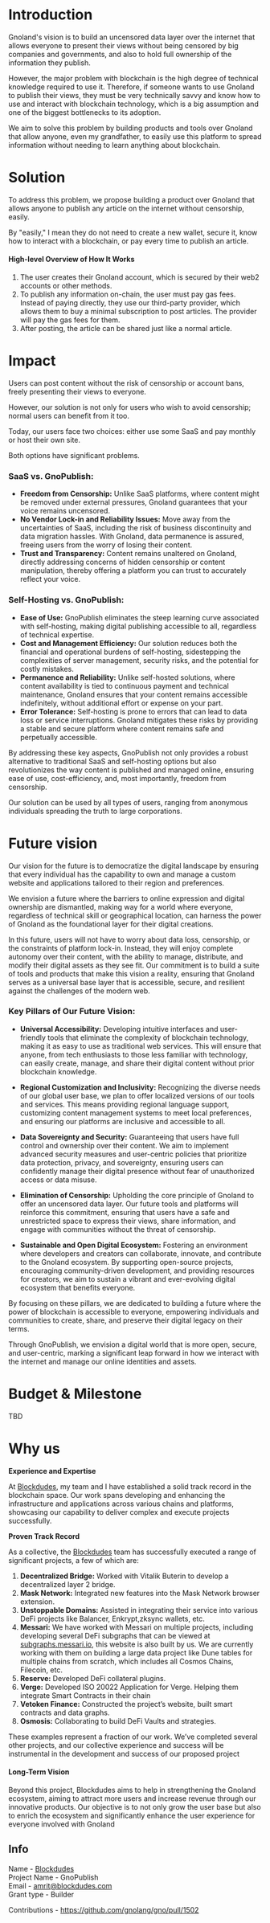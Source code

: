 # Introduction

Gnoland's vision is to build an uncensored data layer over the internet that allows everyone to present their views without being censored by big companies and governments, and also to hold full ownership of the information they publish.

However, the major problem with blockchain is the high degree of technical knowledge required to use it. Therefore, if someone wants to use Gnoland to publish their views, they must be very technically savvy and know how to use and interact with blockchain technology, which is a big assumption and one of the biggest bottlenecks to its adoption.

We aim to solve this problem by building products and tools over Gnoland that allow anyone, even my grandfather, to easily use this platform to spread information without needing to learn anything about blockchain.


# Solution 

To address this problem, we propose building a product over Gnoland that allows anyone to publish any article on the internet without censorship, easily.

By "easily," I mean they do not need to create a new wallet, secure it, know how to interact with a blockchain, or pay every time to publish an article.

#### High-level Overview of How It Works

1. The user creates their Gnoland account, which is secured by their web2 accounts or other methods.
2. To publish any information on-chain, the user must pay gas fees. Instead of paying directly, they use our third-party provider, which allows them to buy a minimal subscription to post articles. The provider will pay the gas fees for them.
3. After posting, the article can be shared just like a normal article.

# Impact

Users can post content without the risk of censorship or account bans, freely presenting their views to everyone.

However, our solution is not only for users who wish to avoid censorship; normal users can benefit from it too.

Today, our users face two choices: either use some SaaS and pay monthly or host their own site.

Both options have significant problems.

### SaaS vs. GnoPublish:

- **Freedom from Censorship:** Unlike SaaS platforms, where content might be removed under external pressures, Gnoland guarantees that your voice remains uncensored.
- **No Vendor Lock-in and Reliability Issues:** Move away from the uncertainties of SaaS, including the risk of business discontinuity and data migration hassles. With Gnoland, data permanence is assured, freeing users from the worry of losing their content.
- **Trust and Transparency:** Content remains unaltered on Gnoland, directly addressing concerns of hidden censorship or content manipulation, thereby offering a platform you can trust to accurately reflect your voice.

### Self-Hosting vs. GnoPublish:

- **Ease of Use:** GnoPublish eliminates the steep learning curve associated with self-hosting, making digital publishing accessible to all, regardless of technical expertise.
- **Cost and Management Efficiency:** Our solution reduces both the financial and operational burdens of self-hosting, sidestepping the complexities of server management, security risks, and the potential for costly mistakes.
- **Permanence and Reliability:** Unlike self-hosted solutions, where content availability is tied to continuous payment and technical maintenance, Gnoland ensures that your content remains accessible indefinitely, without additional effort or expense on your part.
- **Error Tolerance:** Self-hosting is prone to errors that can lead to data loss or service interruptions. Gnoland mitigates these risks by providing a stable and secure platform where content remains safe and perpetually accessible.

By addressing these key aspects, GnoPublish not only provides a robust alternative to traditional SaaS and self-hosting options but also revolutionizes the way content is published and managed online, ensuring ease of use, cost-efficiency, and, most importantly, freedom from censorship.

Our solution can be used by all types of users, ranging from anonymous individuals spreading the truth to large corporations.
# Future vision 


Our vision for the future is to democratize the digital landscape by ensuring that every individual has the capability to own and manage a custom website and applications tailored to their region and preferences. 

We envision a future where the barriers to online expression and digital ownership are dismantled, making way for a world where everyone, regardless of technical skill or geographical location, can harness the power of Gnoland as the foundational layer for their digital creations.

In this future, users will not have to worry about data loss, censorship, or the constraints of platform lock-in. Instead, they will enjoy complete autonomy over their content, with the ability to manage, distribute, and modify their digital assets as they see fit. Our commitment is to build a suite of tools and products that make this vision a reality, ensuring that Gnoland serves as a universal base layer that is accessible, secure, and resilient against the challenges of the modern web.

### Key Pillars of Our Future Vision:

- **Universal Accessibility:** Developing intuitive interfaces and user-friendly tools that eliminate the complexity of blockchain technology, making it as easy to use as traditional web services. This will ensure that anyone, from tech enthusiasts to those less familiar with technology, can easily create, manage, and share their digital content without prior blockchain knowledge.

- **Regional Customization and Inclusivity:** Recognizing the diverse needs of our global user base, we plan to offer localized versions of our tools and services. This means providing regional language support, customizing content management systems to meet local preferences, and ensuring our platforms are inclusive and accessible to all.

- **Data Sovereignty and Security:** Guaranteeing that users have full control and ownership over their content. We aim to implement advanced security measures and user-centric policies that prioritize data protection, privacy, and sovereignty, ensuring users can confidently manage their digital presence without fear of unauthorized access or data misuse.

- **Elimination of Censorship:** Upholding the core principle of Gnoland to offer an uncensored data layer. Our future tools and platforms will reinforce this commitment, ensuring that users have a safe and unrestricted space to express their views, share information, and engage with communities without the threat of censorship.

- **Sustainable and Open Digital Ecosystem:** Fostering an environment where developers and creators can collaborate, innovate, and contribute to the Gnoland ecosystem. By supporting open-source projects, encouraging community-driven development, and providing resources for creators, we aim to sustain a vibrant and ever-evolving digital ecosystem that benefits everyone.

By focusing on these pillars, we are dedicated to building a future where the power of blockchain is accessible to everyone, empowering individuals and communities to create, share, and preserve their digital legacy on their terms. 

Through GnoPublish, we envision a digital world that is more open, secure, and user-centric, marking a significant leap forward in how we interact with the internet and manage our online identities and assets.

# Budget & Milestone 

TBD

# Why us


**Experience and Expertise**

At [Blockdudes](https://blockdudes.com/), my team and I have established a solid track record in the blockchain space. Our work spans developing and enhancing the infrastructure and applications across various chains and platforms, showcasing our capability to deliver complex and execute projects successfully.


**Proven Track Record**

As a collective, the [Blockdudes](https://blockdudes.com/) team has successfully executed a range of significant projects, a few of which are:

1. **Decentralized Bridge:** Worked with Vitalik Buterin to develop a decentralized layer 2 bridge.
2. **Mask Network:** Integrated new features into the Mask Network browser extension.
3. **Unstoppable Domains:** Assisted in integrating their service into various DeFi projects like Balancer, Enkrypt,zksync wallets, etc.
4. **Messari:** We have worked with Messari on multiple projects, including developing several DeFi subgraphs that can be viewed at [subgraphs.messari.io](http://subgraphs.messari.io/), this website is also built by us. We are currently working with them on building a large data project like Dune tables for multiple chains from scratch, which includes all Cosmos Chains, Filecoin, etc.
5. **Reserve:** Developed DeFi collateral plugins.
6. **Verge:** Developed ISO 20022 Application for Verge. Helping them integrate Smart Contracts in their chain
7. **Vetoken Finance:** Constructed the project’s website, built smart contracts and data graphs.
8. **Osmosis:** Collaborating to build DeFi Vaults and strategies.

These examples represent a fraction of our work. We’ve completed several other projects, and our collective experience and success will be instrumental in the development and success of our proposed project

#### **Long-Term Vision**
Beyond this project, Blockdudes aims to help in strengthening  the Gnoland ecosystem, aiming to attract more users and increase revenue through our innovative products. Our objective is to not only grow the user base but also to enrich the ecosystem and significantly enhance the user experience for everyone involved with Gnoland


## Info  
Name - [Blockdudes](https://blockdudes.com)  
Project Name - GnoPublish  
Email - amrit@blockdudes.com  
Grant type - Builder

Contributions - https://github.com/gnolang/gno/pull/1502